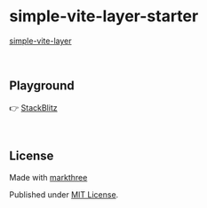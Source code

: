 # simple-vite-layer-starter

[simple-vite-layer](https://github.com/markthree/simple-vite-layer)

<br />

## Playground

👉 [StackBlitz](https://stackblitz.com/github.com/markthree/simple-vite-layer)

<br />

## License

Made with [markthree](https://github.com/markthree)

Published under [MIT License](./LICENSE).
